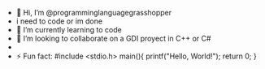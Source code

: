 - 👋 Hi, I’m @programminglanguagegrasshopper
- i need to code or im done
- 🌱 I’m currently learning to code
- 💞️ I’m looking to collaborate on a GDI proyect in C++ or C#
- 
- ⚡ Fun fact:
  #include <stdio.h>
  main(){
    printf("Hello, World!");
    return 0;
  }
